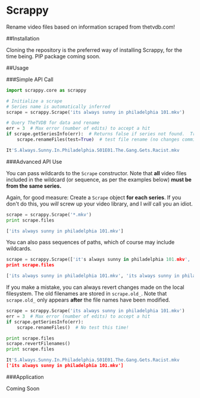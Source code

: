 Scrappy
=======

Rename video files based on information scraped from thetvdb.com!

##Installation

Cloning the repository is the preferred way of installing Scrappy, for the time being.  PIP package coming soon.

##Usage

###Simple API Call

```Python
import scrappy.core as scrappy

# Initialize a scrape
# Series name is automatically inferred
scrape = scrappy.Scrape('its always sunny in philadelphia 101.mkv')

# Query TheTVDB for data and rename
err = 3  # Max error (number of edits) to accept a hit
if scrape.getSeriesInfo(err):  # Returns false if series not found.  Try increasing err.
    scrape.renameFiles(test=True)  # test file rename (no changes committed when test == True)
```

```python
It'S.Always.Sunny.In.Philadelphia.S01E01.The.Gang.Gets.Racist.mkv
```

###Advanced API Use

You can pass wildcards to the `Scrape` constructor.  Note that **all** video files included in the wildcard (or sequence, as per the examples below) **must be from the same series.**

Again, for good measure:  Create a `Scrape` object **for each series**.  If you don't do this, you *will* screw up your video library, and I *will* call you an idiot.

```python
scrape = scrappy.Scrape('*.mkv')
print scrape.files
```

```python
['its always sunny in philadelphia 101.mkv']
```

You can also pass sequences of paths, which of course may include wildcards.

```python
scrape = scrappy.Scrape(['it's always sunny in philadelphia 101.mkv', '*.avi'])
print scrape.files
```

```python
['its always sunny in philadelphia 101.mkv', 'its always sunny in philadelphia 102.avi']
```

If you make a mistake, you can always revert changes made on the local filesystem.  The old filenames are stored in `scrape.old_`.  Note that `scrape.old_` only appears **after** the file names have been modified.

```python
scrape = scrappy.Scrape('its always sunny in philadelphia 101.mkv')
err = 3  # Max error (number of edits) to accept a hit
if scrape.getSeriesInfo(err):
    scrape.renameFiles()  # No test this time!

print scrape.files
scrape.revertFilenames()
print scrape.files
```

```python
It'S.Always.Sunny.In.Philadelphia.S01E01.The.Gang.Gets.Racist.mkv
['its always sunny in philadelphia 101.mkv']
```

###Application

Coming Soon